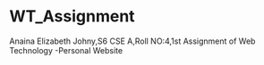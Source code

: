 # WT_Assignment
Anaina Elizabeth Johny,S6 CSE A,Roll NO:4,1st Assignment of Web Technology -Personal Website
